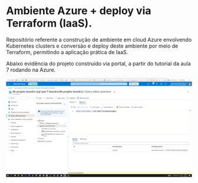 # Ambiente Azure + deploy via Terraform (IaaS).

Repositório referente a construção de ambiente em cloud Azure envolvendo Kubernetes clusters e conversão e deploy deste ambiente por meio de Terraform, permitindo a aplicação prática de IaaS.

Abaixo evidência do projeto construído via portal, a partir do tutorial da aula 7 rodando na Azure.

![Description](evidencia01q.png)
